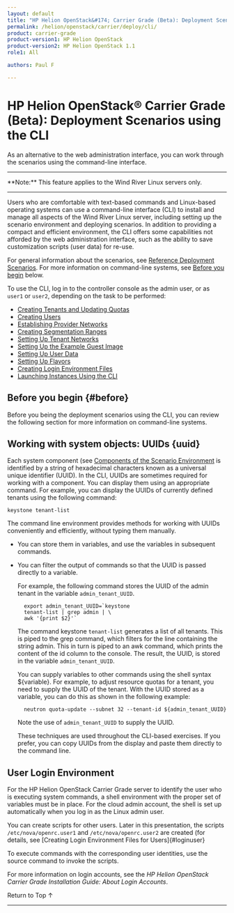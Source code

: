 ```yaml
---
layout: default
title: "HP Helion OpenStack&#174; Carrier Grade (Beta): Deployment Scenarios using the CLI"
permalink: /helion/openstack/carrier/deploy/cli/
product: carrier-grade
product-version1: HP Helion OpenStack
product-version2: HP Helion OpenStack 1.1
role1: All

authors: Paul F

---
```

<!--UNDER REVISION-->

<script>

function PageRefresh {
onLoad="window.refresh"
}

PageRefresh();

</script>

<!-- <p style="font-size: small;"> <a href="/helion/openstack/1.1/3rd-party-license-agreements/">&#9664; PREV</a> | <a href="/helion/openstack/1.1/">&#9650; UP</a> | NEXT &#9654; </p> -->

# HP Helion OpenStack&#174; Carrier Grade (Beta): Deployment Scenarios using the CLI

As an alternative to the web administration interface, you can work through the scenarios using the command-line interface.

<hr>
**Note:** This feature applies to the Wind River Linux servers only.
<hr>

Users who are comfortable with text-based commands and Linux-based operating systems can use a command-line interface (CLI) to install and manage all aspects of the Wind River Linux server, including setting up the scenario environment and deploying scenarios. In addition to providing a compact and efficient environment, the CLI offers some capabilities not afforded by the web administration interface, such as the ability to save customization scripts (user data) for re-use.

For general information about the scenarios, see [Reference Deployment Scenarios](/helion/openstack/carrier/deploy/). For more information on command-line systems, see [Before you begin](#before) below.

To use the CLI, log in to the controller console as the admin user, or as `user1` or `user2`, depending on the task to be performed:

* [Creating Tenants and Updating Quotas](/helion/openstack/carrier/deploy/cli/tenants/)
* [Creating Users](/helion/openstack/carrier/deploy/cli/users/)
* [Establishing Provider Networks](/helion/openstack/carrier/deploy/cli/provider/)
* [Creating Segmentation Ranges](/helion/openstack/carrier/deploy/cli/segment/)
* [Setting Up Tenant Networks](/helion/openstack/carrier/deploy/cli/tenant/)
* [Setting Up the Example Guest Image](/helion/openstack/carrier/deploy/cli/guest/)
* [Setting Up User Data](/helion/openstack/carrier/deploy/cli/data/)
* [Setting Up Flavors](/helion/openstack/carrier/deploy/cli/flavors/)
* [Creating Login Environment Files](/helion/openstack/carrier/deploy/cli/environ/)
* [Launching Instances Using the CLI](/helion/openstack/carrier/deploy/cli/launch/)

## Before you begin {#before}

Before you being the deployment scenarios using the CLI, you can review the following section for more information on command-line systems.

## Working with system objects: UUIDs {uuid}

Each system component (see [Components of the Scenario Environment](/helion/openstack/carrier/deploy/setting/components/) is identified by a string of hexadecimal characters known as a universal unique identifier (UUID). In the CLI, UUIDs are sometimes required for working with a component. You can display them using an appropriate command. For example, you can display the UUIDs of currently defined tenants using the following command:

	keystone tenant-list

The command line environment provides methods for working with UUIDs conveniently and efficiently, without typing them manually.

* You can store them in variables, and use the variables in subsequent commands.
* You can filter the output of commands so that the UUID is passed directly to a variable.

	For example, the following command stores the UUID of the admin tenant in the variable `admin_tenant_UUID`.

		export admin_tenant_UUID=`keystone
		tenant-list | grep admin | \
		awk '{print $2}'`

	The command keystone `tenant-list` generates a list of all tenants. This is piped to the grep command, which filters for the line containing the string admin. This in turn is piped to an awk command, which prints the content of the id column to the console. The result, the UUID, is stored in the variable `admin_tenant_UUID`.

	You can supply variables to other commands using the shell syntax ${variable}. For example, to adjust resource quotas for a tenant, you need to supply the UUID of the tenant. With the UUID stored as a variable, you can do this as shown in the following example:

		neutron quota-update --subnet 32 --tenant-id ${admin_tenant_UUID}

	Note the use of `admin_tenant_UUID` to supply the UUID. 

	These techniques are used throughout the CLI-based exercises. If you prefer, you can copy UUIDs from the display and paste them directly to the command line.

## User Login Environment

For the HP Helion OpenStack Carrier Grade server to identify the user who is executing system commands, a shell environment with the proper set of variables must be in place. For the cloud admin account, the shell is set up automatically when you log in as the Linux admin user.

You can create scripts for other users. Later in this presentation, the scripts `/etc/nova/openrc.user1` and `/etc/nova/openrc.user2` are created (for details, see [Creating Login Environment Files for Users]{#loginuser}

To execute commands with the corresponding user identities, use the
source command to invoke the scripts.

For more information on login accounts, see the *HP Helion OpenStack Carrier Grade Installation Guide: About Login Accounts*.








<a href="#top" style="padding:14px 0px 14px 0px; text-decoration: none;"> Return to Top &#8593; </a>
 
----